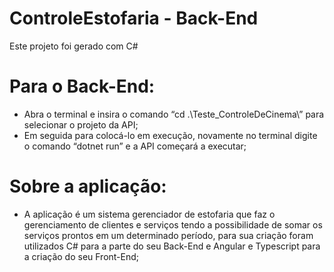 # ControleEstofaria - Back-End

Este projeto foi gerado com C#

# Para o Back-End: 
- Abra o terminal e insira o comando “cd .\Teste_ControleDeCinema\” para selecionar o projeto da API;
- Em seguida para colocá-lo em execução, novamente no terminal digite o comando “dotnet run” e a API começará a executar;

# Sobre a aplicação:
- A aplicação é um sistema gerenciador de estofaria que faz o gerenciamento de clientes e serviços tendo a possibilidade de somar os serviços prontos em um determinado período, para sua criação foram utilizados C# para a parte do seu Back-End e Angular e Typescript para a criação do seu Front-End;

